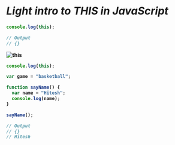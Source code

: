 # _Light intro to THIS in JavaScript_

<b>

```javascript
console.log(this);

// Output
// {}
```


![this](https://user-images.githubusercontent.com/91872149/216897231-a88c0ed1-69f1-405e-98c7-f574b1f27937.png)

```javascript
console.log(this);

var game = "basketball";

function sayName() {
  var name = "Hitesh";
  console.log(name);
}

sayName();

// Output
// {}
// Hitesh
```
</b>
